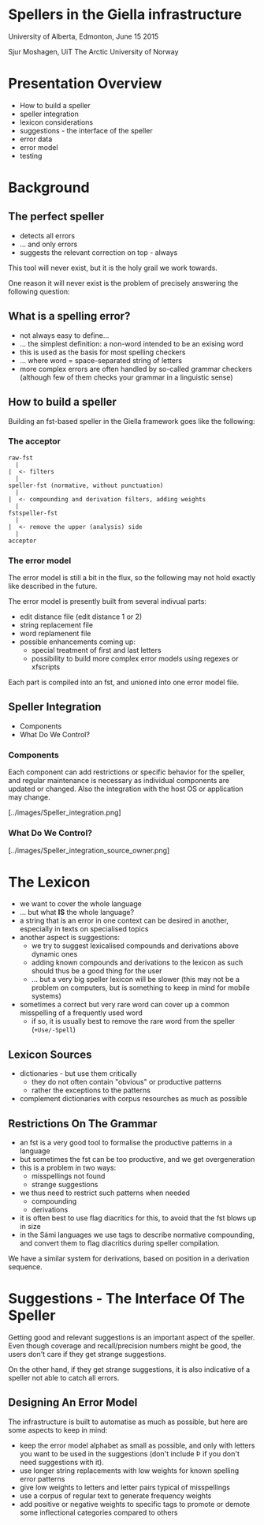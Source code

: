 # Spellers in the Giella infrastructure

University of Alberta, Edmonton, June 15 2015

Sjur Moshagen, UiT The Arctic University of Norway

# Presentation Overview

* How to build a speller
* speller integration
* lexicon considerations
* suggestions - the interface of the speller
* error data
* error model
* testing

# Background

## The perfect speller

* detects all errors
* ... and only errors
* suggests the relevant correction on top - always

This tool will never exist, but it is the holy grail we work towards.

One reason it will never exist is the problem of precisely answering the
following question:

## What is a spelling error?

* not always easy to define...
* ... the simplest definition: a non-word intended to be an exising word
* this is used as the basis for most spelling checkers
* ... where word = space-separated string of letters
* more complex errors are often handled by so-called grammar checkers (although
  few of them checks your grammar in a linguistic sense)

## How to build a speller

Building an fst-based speller in the Giella framework goes like the following:

### The acceptor

```
raw-fst
  |
|  <- filters
  |
speller-fst (normative, without punctuation)
  |
|  <- compounding and derivation filters, adding weights
  |
fstspeller-fst
  |
|  <- remove the upper (analysis) side
  |
acceptor
```

### The error model

The error model is still a bit in the flux, so the following may not hold
exactly like described in the future.

The error model is presently built from several indivual parts:

* edit distance file (edit distance 1 or 2)
* string replacement file
* word replamenent file
* possible enhancements coming up:
    - special treatment of first and last letters
    - possibility to build more complex error models using regexes or xfscripts

Each part is compiled into an fst, and unioned into one error model file.

## Speller Integration

* Components
* What Do We Control?

### Components

Each component can add restrictions or specific behavior for the speller, and
regular maintenance is necessary as individual components are updated or
changed. Also the integration with the host OS or application may change.

[../images/Speller_integration.png]

### What Do We Control?

[../images/Speller_integration_source_owner.png]

# The Lexicon

* we want to cover the whole language
* ... but what **IS** the whole language?
* a string that is an error in one context can be desired in another, especially
  in texts on specialised topics
* another aspect is suggestions:
    - we try to suggest lexicalised compounds and derivations above dynamic ones
    - adding known compounds and derivations to the lexicon as such should thus
   be a good thing for the user
    - ... but a very big speller lexicon will be slower (this may not be a problem
   on computers, but is something to keep in mind for mobile systems)
* sometimes a correct but very rare word can cover up a common misspelling of a
  frequently used word
    - if so, it is usually best to remove the rare word from the speller
   (`+Use/-Spell`)

## Lexicon Sources

* dictionaries - but use them critically
    - they do not often contain "obvious" or productive patterns
    - rather the exceptions to the patterns
* complement dictionaries with corpus resourches as much as possible

## Restrictions On The Grammar

* an fst is a very good tool to formalise the productive patterns in a language
* but sometimes the fst can be too productive, and we get overgeneration
* this is a problem in two ways:
    - misspellings not found
    - strange suggestions
* we thus need to restrict such patterns when needed
    - compounding
    - derivations
* it is often best to use flag diacritics for this, to avoid that the fst blows
  up in size
* in the Sámi languages we use tags to describe normative compounding, and
  convert them to flag diacritics during speller compilation.

We have a similar system for derivations, based on position in a derivation
sequence.

# Suggestions - The Interface Of The Speller

Getting good and relevant suggestions is an important aspect of the speller.
Even though coverage and recall/precision numbers might be good, the users don't
care if they get strange suggestions.

On the other hand, if they get strange suggestions, it is also indicative of a
speller not able to catch all errors.

## Designing An Error Model

The infrastructure is built to automatise as much as possible, but here are some
aspects to keep in mind:

* keep the error model alphabet as small as possible, and only with letters
  you want to be used in the suggestions (don't include Þ if you don't need
  suggestions with it).
* use longer string replacements with low weights for known spelling error
  patterns
* give low weights to letters and letter pairs typical of misspellings
* use a corpus of regular text to generate frequency weights
* add positive or negative weights to specific tags to promote or demote
  some inflectional categories compared to others
